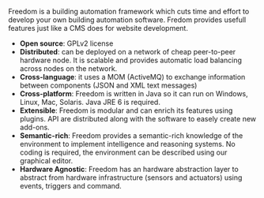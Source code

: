 Freedom is a building automation framework which cuts time and effort to develop your own building automation software. Fredom provides usefull features just like a CMS does for website development.

  * **Open source**: GPLv2 license
  * **Distributed**: can be deployed on a network of cheap peer-to-peer hardware node. It is scalable and provides automatic load balancing across nodes on the network.
  * **Cross-language**: it uses a MOM (ActiveMQ) to exchange information between components (JSON and XML text messages)
  * **Cross-platform**: Freedom is written in Java so it can run on Windows, Linux, Mac, Solaris. Java JRE 6 is required.
  * **Extensible**: Freedom is modular and can enrich its features using plugins. API are distributed along with the software to easely create new add-ons.
  * **Semantic-rich**: Freedom provides a semantic-rich knowledge of the environment to implement intelligence and reasoning systems. No coding is required, the environment can be described using our graphical editor.
  * **Hardware Agnostic**: Freedom has an hardware abstraction layer to abstract from hardware infrastructure (sensors and actuators) using events, triggers and command.